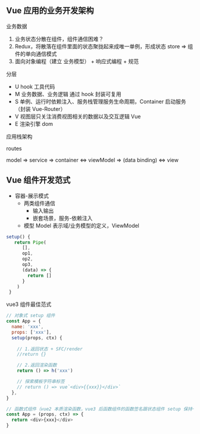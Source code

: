 ## Vue 应用的业务开发架构

业务数据
1. 业务状态分散在组件，组件通信困难？
2. Redux，将散落在组件里面的状态聚拢起来成唯一单例，形成状态 store => 组件的单向通信模式
3. 面向对象编程（建立 业务模型） + 响应式编程 + 规范

分层
- U hook 工具代码
- M 业务数据、业务逻辑 通过 hook 封装可复用
- S 单例、运行时依赖注入、服务栈管理服务生命周期，Container 启动服务（封装 Vue-Router）
- V 视图层只关注消费视图相关的数据以及交互逻辑 Vue
- E 渲染引擎 dom

应用栈架构

routes

model => service => container <=> viewModel => (data binding) <=> view

## Vue 组件开发范式

- 容器-展示模式
  - 两类组件通信
    - 输入输出
    - 嵌套场景，服务-依赖注入
  - 模型 Model 表示域/业务模型的定义，ViewModel

```js
setup() {
   return Pipe(
      [],
      op1,
      op2,
      op3,
      (data) => {
        return []
      }
    )
 }
```

vue3 组件最佳范式

```js
// 对象式 setup 组件
const App = {
  name: 'xxx',
  props: ['xxx'],
  setup(props, ctx) {
    
    // 1.返回状态 + SFC/render
    //return {}

    // 2.返回渲染函数
    return () => h('xxx')

    // 探索模板字符串标签
    // return () => vue`<div>{{xxx}}</div>`
  },
}

// 函数式组件（vue2 本质渲染函数，vue3 后函数组件的函数签名跟状态组件 setup 保持一致）
const App = (props, ctx) => {
  return <div>{xxx}</div>
}
```